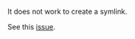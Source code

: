 It does not work to create a symlink.

See this [issue](https://github.com/Microsoft/vscode/issues/72392).
